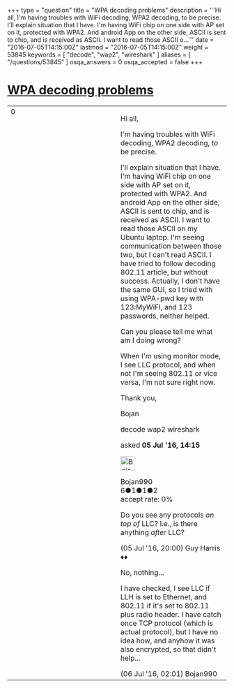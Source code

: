 +++
type = "question"
title = "WPA decoding problems"
description = '''Hi all, I&#x27;m having troubles with WiFi decoding, WPA2 decoding, to be precise.  I&#x27;ll explain situation that I have. I&#x27;m having WiFi chip on one side with AP set on it, protected with WPA2. And android App on the other side, ASCII is sent to chip, and is received as ASCII. I want to read those ASCII o...'''
date = "2016-07-05T14:15:00Z"
lastmod = "2016-07-05T14:15:00Z"
weight = 53845
keywords = [ "decode", "wap2", "wireshark" ]
aliases = [ "/questions/53845" ]
osqa_answers = 0
osqa_accepted = false
+++

<div class="headNormal">

# [WPA decoding problems](/questions/53845/wpa-decoding-problems)

</div>

<div id="main-body">

<div id="askform">

<table id="question-table" style="width:100%;"><colgroup><col style="width: 50%" /><col style="width: 50%" /></colgroup><tbody><tr class="odd"><td style="width: 30px; vertical-align: top"><div class="vote-buttons"><div id="post-53845-score" class="post-score" title="current number of votes">0</div><div id="favorite-count" class="favorite-count"></div></div></td><td><div id="item-right"><div class="question-body"><p>Hi all,</p><p>I'm having troubles with WiFi decoding, WPA2 decoding, to be precise.</p><p>I'll explain situation that I have. I'm having WiFi chip on one side with AP set on it, protected with WPA2. And android App on the other side, ASCII is sent to chip, and is received as ASCII. I want to read those ASCII on my Ubuntu laptop. I'm seeing communication between those two, but I can't read ASCII. I have tried to follow decoding 802.11 article, but without success. Actually, I don't have the same GUI, so I tried with using WPA-pwd key with 123:MyWiFI, and 123 passwords, neither helped.</p><p>Can you please tell me what am I doing wrong?</p><p>When I'm using monitor mode, I see LLC protocol, and when not I'm seeing 802.11 or vice versa, I'm not sure right now.<br />
</p><p>Thank you,</p><p>Bojan</p></div><div id="question-tags" class="tags-container tags">decode wap2 wireshark</div><div id="question-controls" class="post-controls"></div><div class="post-update-info-container"><div class="post-update-info post-update-info-user"><p>asked <strong>05 Jul '16, 14:15</strong></p><img src="https://secure.gravatar.com/avatar/fb599089263071976ceb148a345e0831?s=32&amp;d=identicon&amp;r=g" class="gravatar" width="32" height="32" alt="Bojan990&#39;s gravatar image" /><p>Bojan990<br />
<span class="score" title="6 reputation points">6</span><span title="1 badges"><span class="badge1">●</span><span class="badgecount">1</span></span><span title="1 badges"><span class="silver">●</span><span class="badgecount">1</span></span><span title="2 badges"><span class="bronze">●</span><span class="badgecount">2</span></span><br />
<span class="accept_rate" title="Rate of the user&#39;s accepted answers">accept rate:</span> <span title="Bojan990 has no accepted answers">0%</span> </br></p></div></div><div id="comments-container-53845" class="comments-container"><span id="53847"></span><div id="comment-53847" class="comment"><div id="post-53847-score" class="comment-score"></div><div class="comment-text"><p>Do you see any protocols <em>on top of</em> LLC? I.e., is there anything <em>after</em> LLC?</p></div><div id="comment-53847-info" class="comment-info"><span class="comment-age">(05 Jul '16, 20:00)</span> Guy Harris ♦♦</div></div><span id="53851"></span><div id="comment-53851" class="comment"><div id="post-53851-score" class="comment-score"></div><div class="comment-text"><p>No, nothing...</p><p>I have checked, I see LLC if LLH is set to Ethernet, and 802.11 if it's set to 802.11 plus radio header. I have catch once TCP protocol (which is actual protocol), but I have no idea how, and anyhow it was also encrypted, so that didn't help...</p></div><div id="comment-53851-info" class="comment-info"><span class="comment-age">(06 Jul '16, 02:01)</span> Bojan990</div></div></div><div id="comment-tools-53845" class="comment-tools"></div><div class="clear"></div><div id="comment-53845-form-container" class="comment-form-container"></div><div class="clear"></div></div></td></tr></tbody></table>

</div>

</div>

